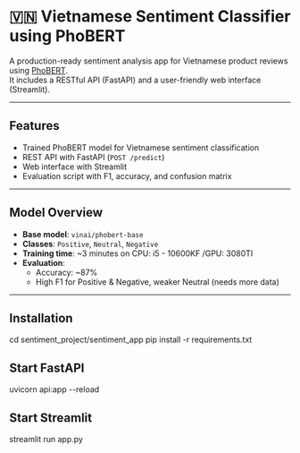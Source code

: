 # 🇻🇳 Vietnamese Sentiment Classifier using PhoBERT

A production-ready sentiment analysis app for Vietnamese product reviews using [PhoBERT](https://huggingface.co/vinai/phobert-base).  
It includes a RESTful API (FastAPI) and a user-friendly web interface (Streamlit).

---

## Features

- Trained PhoBERT model for Vietnamese sentiment classification
- REST API with FastAPI (`POST /predict`)
- Web interface with Streamlit
- Evaluation script with F1, accuracy, and confusion matrix

---

## Model Overview

- **Base model**: `vinai/phobert-base`
- **Classes**: `Positive`, `Neutral`, `Negative`
- **Training time**: ~3 minutes on CPU: i5 - 10600KF /GPU: 3080TI
- **Evaluation**:  
    - Accuracy: ~87%  
    - High F1 for Positive & Negative, weaker Neutral (needs more data)

---

## Installation

cd sentiment_project/sentiment_app
pip install -r requirements.txt

## Start FastAPI

uvicorn api:app --reload

## Start Streamlit

streamlit run app.py

